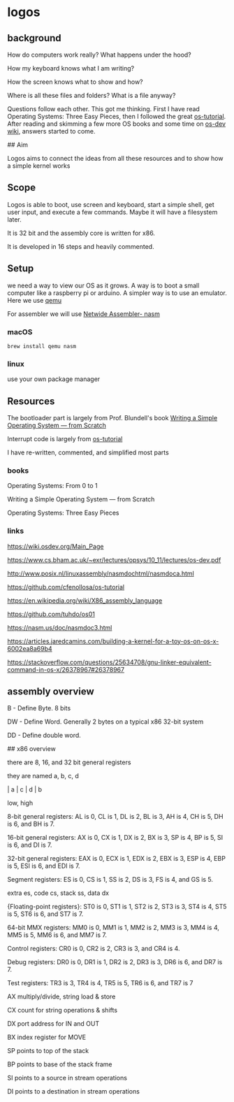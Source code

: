 
# logos 


## background 
How do computers work really? What happens under the hood? 

How my keyboard knows what I am writing? 

How the screen knows what to show and how? 

Where is all these files and folders? What is a file anyway?  

Questions follow each other. This got me thinking. First I have read  Operating Systems: Three Easy Pieces, then I followed the great [os-tutorial](https://github.com/cfenollosa/os-tutorial). After reading and skimming a few more OS books and some time on [os-dev wiki](https://wiki.osdev.org/Main_Page), answers started to come. 

## Aim

Logos aims to connect the ideas from all these resources and to show how a simple kernel works   

## Scope 

Logos is able to boot, use screen and keyboard, start a simple shell, get user input, and execute a few commands. Maybe it will have a filesystem later. 

It is 32 bit and the assembly core is written for x86. 

It is developed in 16 steps and heavily commented. 

## Setup 

we need a way to view our OS as it grows. A way is to boot a small computer like a raspberry pi or arduino. A simpler way is to use an emulator. Here we use [qemu](https://www.qemu.org/) 

For assembler we will use [Netwide Assembler- nasm](https://www.nasm.us/)

### macOS

 `brew install qemu nasm`

### linux 

use your own package manager 


## Resources

The bootloader part is largely from Prof. Blundell's book [Writing a Simple Operating System — from Scratch ](https://www.cs.bham.ac.uk/~exr/lectures/opsys/10_11/lectures/os-dev.pdf)

Interrupt code is largely from [os-tutorial](https://github.com/cfenollosa/os-tutorial)  

I have re-written, commented, and simplified most parts 

### books 

Operating Systems: From 0 to 1

Writing a Simple Operating System — from Scratch

Operating Systems: Three Easy Pieces

### links 

https://wiki.osdev.org/Main_Page

https://www.cs.bham.ac.uk/~exr/lectures/opsys/10_11/lectures/os-dev.pdf

http://www.posix.nl/linuxassembly/nasmdochtml/nasmdoca.html

https://github.com/cfenollosa/os-tutorial

https://en.wikipedia.org/wiki/X86_assembly_language

https://github.com/tuhdo/os01

https://nasm.us/doc/nasmdoc3.html

https://articles.jaredcamins.com/building-a-kernel-for-a-toy-os-on-os-x-6002ea8a69b4

https://stackoverflow.com/questions/25634708/gnu-linker-equivalent-command-in-os-x/26378967#26378967



## assembly overview 

B - Define Byte. 8 bits

DW - Define Word. Generally 2 bytes on a typical x86 32-bit system

DD - Define double word.


## x86 overview

there are 8, 16, and 32 bit general registers

they are named a, b, c, d

| a | c | d | b 

low, high 

8-bit general registers: AL is 0, CL is 1, DL is 2, BL is 3, AH is 4, CH is 5, DH is 6, and BH is 7.

16-bit general registers: AX is 0, CX is 1, DX is 2, BX is 3, SP is 4, BP is 5, SI is 6, and DI is 7.

32-bit general registers: EAX is 0, ECX is 1, EDX is 2, EBX is 3, ESP is 4, EBP is 5, ESI is 6, and EDI is 7.

Segment registers: ES is 0, CS is 1, SS is 2, DS is 3, FS is 4, and GS is 5.

extra es, code cs, stack ss, data dx 

{Floating-point registers}: ST0 is 0, ST1 is 1, ST2 is 2, ST3 is 3, ST4 is 4, ST5 is 5, ST6 is 6, and ST7 is 7.

64-bit MMX registers: MM0 is 0, MM1 is 1, MM2 is 2, MM3 is 3, MM4 is 4, MM5 
is 5, MM6 is 6, and MM7 is 7.

Control registers: CR0 is 0, CR2 is 2, CR3 is 3, and CR4 is 4.

Debug registers: DR0 is 0, DR1 is 1, DR2 is 2, DR3 is 3, DR6 is 6, and DR7 is 7.

Test registers: TR3 is 3, TR4 is 4, TR5 is 5, TR6 is 6, and TR7 is 7

AX multiply/divide, string load & store

CX count for string operations & shifts

DX port address for IN and OUT

BX index register for MOVE

SP points to top of the stack

BP points to base of the stack frame

SI points to a source in stream operations

DI points to a destination in stream operations
